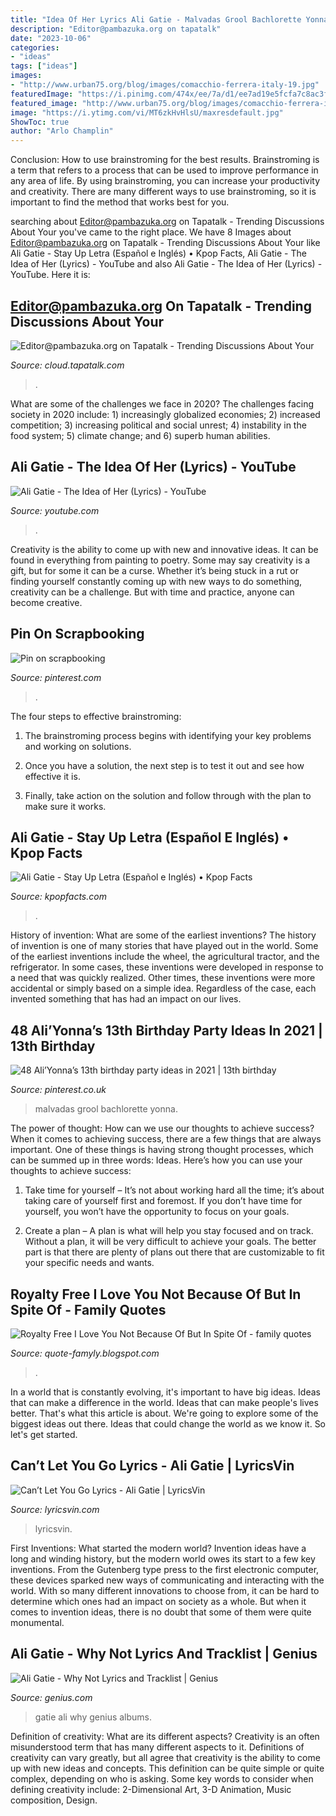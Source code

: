 ```yaml
---
title: "Idea Of Her Lyrics Ali Gatie - Malvadas Grool Bachlorette Yonna"
description: "Editor@pambazuka.org on tapatalk"
date: "2023-10-06"
categories:
- "ideas"
tags: ["ideas"]
images:
- "http://www.urban75.org/blog/images/comacchio-ferrera-italy-19.jpg"
featuredImage: "https://i.pinimg.com/474x/ee/7a/d1/ee7ad19e5fcfa7c8ac3fd7fe790dbbdd--bachelorette-party-themes-bachelorette-party-invitations.jpg"
featured_image: "http://www.urban75.org/blog/images/comacchio-ferrera-italy-19.jpg"
image: "https://i.ytimg.com/vi/MT6zkHvHlsU/maxresdefault.jpg"
ShowToc: true
author: "Arlo Champlin"
---
```



Conclusion: How to use brainstroming for the best results.
Brainstroming is a term that refers to a process that can be used to improve performance in any area of life. By using brainstroming, you can increase your productivity and creativity. There are many different ways to use brainstroming, so it is important to find the method that works best for you.

	

		
searching about Editor@pambazuka.org on Tapatalk - Trending Discussions About Your you've came to the right place. We have 8 Images about Editor@pambazuka.org on Tapatalk - Trending Discussions About Your like Ali Gatie - Stay Up Letra (Español e Inglés) • Kpop Facts, Ali Gatie - The Idea of Her (Lyrics) - YouTube and also Ali Gatie - The Idea of Her (Lyrics) - YouTube. Here it is:
		
    
## Editor@pambazuka.org On Tapatalk - Trending Discussions About Your

<img loading=lazy src="http://www.urban75.org/blog/images/comacchio-ferrera-italy-19.jpg" onerror="this.onerror=null;this.src='https://tse3.mm.bing.net/th?id=OIP.WFfs-PQw_4BKxNEv0JR1VAHaE6&amp;pid=15.1';" alt="Editor@pambazuka.org on Tapatalk - Trending Discussions About Your">

_Source: cloud.tapatalk.com_

>. 

	

What are some of the challenges we face in 2020?
The challenges facing society in 2020 include: 1) increasingly globalized economies; 2) increased competition; 3) increasing political and social unrest; 4) instability in the food system; 5) climate change; and 6) superb human abilities.

    
## Ali Gatie - The Idea Of Her (Lyrics) - YouTube

<img loading=lazy src="https://i.ytimg.com/vi/MT6zkHvHlsU/maxresdefault.jpg" onerror="this.onerror=null;this.src='https://tse4.mm.bing.net/th?id=OIP.V6peerDMza9cxqnmtF1Y8wHaEK&amp;pid=15.1';" alt="Ali Gatie - The Idea of Her (Lyrics) - YouTube">

_Source: youtube.com_

>. 

	

Creativity is the ability to come up with new and innovative ideas. It can be found in everything from painting to poetry. Some may say creativity is a gift, but for some it can be a curse. Whether it’s being stuck in a rut or finding yourself constantly coming up with new ways to do something, creativity can be a challenge. But with time and practice, anyone can become creative.

    
## Pin On Scrapbooking

<img loading=lazy src="https://i.pinimg.com/originals/a1/4c/34/a14c341490c251e707aa8fb4d3466023.jpg" onerror="this.onerror=null;this.src='https://tse2.mm.bing.net/th?id=OIP.zp_BAhcbwjEJrKMgmRpiIQHaHa&amp;pid=15.1';" alt="Pin on scrapbooking">

_Source: pinterest.com_

>. 

	

The four steps to effective brainstroming:
1. The brainstroming process begins with identifying your key problems and working on solutions.
2. Once you have a solution, the next step is to test it out and see how effective it is.

3. Finally, take action on the solution and follow through with the plan to make sure it works.

    
## Ali Gatie - Stay Up Letra (Español E Inglés) • Kpop Facts

<img loading=lazy src="https://kpopfacts.com/wp-content/uploads/2021/03/Alie-gatie.jpg" onerror="this.onerror=null;this.src='https://tse3.mm.bing.net/th?id=OIP.FTavbAA7wpaInP7SIcAUowHaHa&amp;pid=15.1';" alt="Ali Gatie - Stay Up Letra (Español e Inglés) • Kpop Facts">

_Source: kpopfacts.com_

>. 

	

History of invention: What are some of the earliest inventions?
The history of invention is one of many stories that have played out in the world. Some of the earliest inventions include the wheel, the agricultural tractor, and the refrigerator. In some cases, these inventions were developed in response to a need that was quickly realized. Other times, these inventions were more accidental or simply based on a simple idea. Regardless of the case, each invented something that has had an impact on our lives.

    
## 48 Ali’Yonna’s 13th Birthday Party Ideas In 2021 | 13th Birthday

<img loading=lazy src="https://i.pinimg.com/474x/ee/7a/d1/ee7ad19e5fcfa7c8ac3fd7fe790dbbdd--bachelorette-party-themes-bachelorette-party-invitations.jpg" onerror="this.onerror=null;this.src='https://tse1.mm.bing.net/th?id=OIP.xpbq6KHpUDT9fXvEt8HImQAAAA&amp;pid=15.1';" alt="48 Ali’Yonna’s 13th birthday party ideas in 2021 | 13th birthday">

_Source: pinterest.co.uk_

>malvadas grool bachlorette yonna. 

	

The power of thought: How can we use our thoughts to achieve success?
When it comes to achieving success, there are a few things that are always important. One of these things is having strong thought processes, which can be summed up in three words: Ideas. Here’s how you can use your thoughts to achieve success: 
1. Take time for yourself – It’s not about working hard all the time; it’s about taking care of yourself first and foremost. If you don’t have time for yourself, you won’t have the opportunity to focus on your goals.

2. Create a plan – A plan is what will help you stay focused and on track. Without a plan, it will be very difficult to achieve your goals. The better part is that there are plenty of plans out there that are customizable to fit your specific needs and wants.


    
## Royalty Free I Love You Not Because Of But In Spite Of - Family Quotes

<img loading=lazy src="https://2.bp.blogspot.com/-INVvgSLZo4M/WdyD-YgatXI/AAAAAAAAEWU/S7JF4n_piMshya9kRKSnMkklO-cBvdGKACLcBGAs/s1600/Joanne%2BHillhouse%2Bquote.png" onerror="this.onerror=null;this.src='https://tse2.mm.bing.net/th?id=OIP.QTopLzLCwfJf7gVP0WdPewAAAA&amp;pid=15.1';" alt="Royalty Free I Love You Not Because Of But In Spite Of - family quotes">

_Source: quote-famyly.blogspot.com_

>. 

	

In a world that is constantly evolving, it's important to have big ideas. Ideas that can make a difference in the world. Ideas that can make people's lives better. That's what this article is about. We're going to explore some of the biggest ideas out there. Ideas that could change the world as we know it. So let's get started.

    
## Can’t Let You Go Lyrics - Ali Gatie | LyricsVin

<img loading=lazy src="https://lyricsvin.com/wp-content/uploads/2021/03/Can’t-Let-You-Go-lyrics.jpg" onerror="this.onerror=null;this.src='https://tse2.mm.bing.net/th?id=OIP.i-57l1Ak-EJoqIeF9dTUEQHaEK&amp;pid=15.1';" alt="Can’t Let You Go Lyrics - Ali Gatie | LyricsVin">

_Source: lyricsvin.com_

>lyricsvin. 

	

First Inventions: What started the modern world?
Invention ideas have a long and winding history, but the modern world owes its start to a few key inventions. From the Gutenberg type press to the first electronic computer, these devices sparked new ways of communicating and interacting with the world. With so many different innovations to choose from, it can be hard to determine which ones had an impact on society as a whole. But when it comes to invention ideas, there is no doubt that some of them were quite monumental.

    
## Ali Gatie - Why Not Lyrics And Tracklist | Genius

<img loading=lazy src="https://images.genius.com/41f38de820b87476050620e5c4f072bd.999x999x1.jpg" onerror="this.onerror=null;this.src='https://tse2.mm.bing.net/th?id=OIP.Cjp90rr6zeIXxpoTk7v6BQHaHa&amp;pid=15.1';" alt="Ali Gatie - Why Not Lyrics and Tracklist | Genius">

_Source: genius.com_

>gatie ali why genius albums. 

	

Definition of creativity: What are its different aspects?
Creativity is an often misunderstood term that has many different aspects to it. Definitions of creativity can vary greatly, but all agree that creativity is the ability to come up with new ideas and concepts. This definition can be quite simple or quite complex, depending on who is asking. Some key words to consider when defining creativity include: 2-Dimensional Art, 3-D Animation, Music composition, Design.

